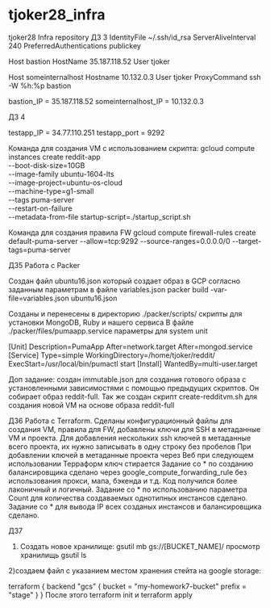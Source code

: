 # tjoker28_infra
tjoker28 Infra repository
ДЗ 3
IdentityFile ~/.ssh/id_rsa
ServerAliveInterval 240
PreferredAuthentications publickey

Host bastion
HostName 35.187.118.52
User tjoker

Host someinternalhost
Hostname 10.132.0.3
User tjoker
ProxyCommand ssh -W %h:%p bastion

bastion_IP = 35.187.118.52
someinternalhost_IP = 10.132.0.3

ДЗ 4

testapp_IP = 34.77.110.251
testapp_port = 9292

Команда для создания VM с использованием скрипта:
gcloud compute instances create reddit-app\
  --boot-disk-size=10GB \
  --image-family ubuntu-1604-lts \
  --image-project=ubuntu-os-cloud \
  --machine-type=g1-small \
  --tags puma-server \
  --restart-on-failure \
  --metadata-from-file startup-script=./startup_script.sh

Команда для создания правила FW
gcloud compute firewall-rules create default-puma-server --allow=tcp:9292 --source-ranges=0.0.0.0/0 --target-tags=puma-server

ДЗ5
 Работа с Packer

Создан файл ubuntu16.json который создает образ в GCP согласно заданным параметрам в файле variables.json
packer build -var-file=variables.json ubuntu16.json

Созданы и перенесены в директорию ./packer/scripts/ скрипты для установки MongoDB, Ruby и нашего сервиса
В файле ./packer/files/pumaapp.service параметры для system unit

[Unit]
Description=PumaApp
After=network.target
After=mongod.service
[Service]
Type=simple
WorkingDirectory=/home/tjoker/reddit/
ExecStart=/usr/local/bin/pumactl start
[Install]
WantedBy=multi-user.target

Доп задание: создан immutable.json для создания готового образа с установленными зависимостями с помощью предыдущих скриптов. Он собирает образ reddit-full.
Так же создан скрипт create-redditvm.sh для создания новой VM на основе образа reddit-full


ДЗ6
Работа с Terraform.
Сделаны конфигурационный файлы для создания VM, правила для FW, добавлены ключи для SSH  в метаданные VM и проекта. Для добавления нескольких ssh ключей в метаданные всего проекта, их нужно записывать в одну строку без пробелов
При добавлении ключей в метаданные проекта через Веб при следующем использовании Терраформ ключ стирается
Задание со * по созданию балансировщика сделано через google_compute_forwarding_rule без использования прокси, мапа, бэкенда и т.д. Код получился более лаконичный и логичный.
Задание со * по использованию параметра Count для количества создаваемых однотипных инстансов сделано.
Задание со * для вывода IP всех созданых инстансов и балансировщика сделано.


ДЗ7
1) Создать новое хранилище:
gsutil mb gs://[BUCKET_NAME]/
просмотр хранилищь gsutil ls

2)создаем файл с указанием местом хранения стейта на google storage:

terraform {
  backend "gcs" {
    bucket = "my-homework7-bucket"
    prefix = "stage"
  }
}
После этого terraform init и terraform apply

